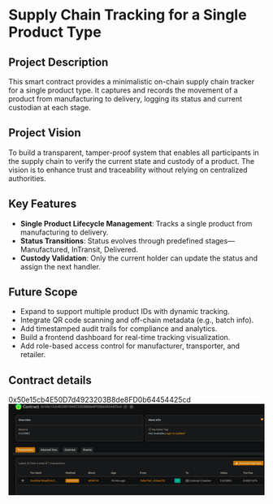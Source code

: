 # Supply Chain Tracking for a Single Product Type

## Project Description

This smart contract provides a minimalistic on-chain supply chain tracker for a single product type. It captures and records the movement of a product from manufacturing to delivery, logging its status and current custodian at each stage.

## Project Vision

To build a transparent, tamper-proof system that enables all participants in the supply chain to verify the current state and custody of a product. The vision is to enhance trust and traceability without relying on centralized authorities.

## Key Features

- **Single Product Lifecycle Management**: Tracks a single product from manufacturing to delivery.
- **Status Transitions**: Status evolves through predefined stages—Manufactured, InTransit, Delivered.
- **Custody Validation**: Only the current holder can update the status and assign the next handler.

## Future Scope

- Expand to support multiple product IDs with dynamic tracking.
- Integrate QR code scanning and off-chain metadata (e.g., batch info).
- Add timestamped audit trails for compliance and analytics.
- Build a frontend dashboard for real-time tracking visualization.
- Add role-based access control for manufacturer, transporter, and retailer.

## Contract details
0x50e15cb4E50D7d4923203B8de8FD0b64454425cd
![alt text](image.png)